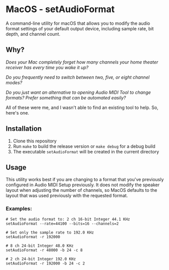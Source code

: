 # MacOS - setAudioFormat

A command-line utility for macOS that allows you to modify the audio format settings of your default output device, including sample rate, bit depth, and channel count.

## Why?

*Does your Mac completely forget how many channels your home theater receiver has every time you wake it up?*

*Do you frequently need to switch between two, five, or eight channel modes?*

*Do you just want an alternative to opening Audio MIDI Tool to change formats? Prefer something that can be automated easily?*

All of these were me, and I wasn't able to find an existing tool to help. So, here's one.


## Installation

1. Clone this repository
2. Run `make` to build the release version or `make debug` for a debug build
3. The executable `setAudioFormat` will be created in the current directory

## Usage

This utility works best if you are changing to a format that you've previously configured in Audio MIDI Setup previously. It does not modify the speaker layout when adjusting the number of channels, so MacOS defaults to the layout that was used previously with the requested format.

### Examples:

    # Set the audio format to: 2 ch 16-bit Integer 44.1 KHz
    setAudioFormat --rate=44100 --bits=16 --channels=2
    
    # Set only the sample rate to 192.0 KHz
    setAudioFormat -r 192000
    
    # 8 ch 24-bit Integer 48.0 KHz
    setAudioFormat -r 48000 -b 24 -c 8

    # 2 ch 24-bit Integer 192.0 KHz
    setAudioFormat -r 192000 -b 24 -c 2